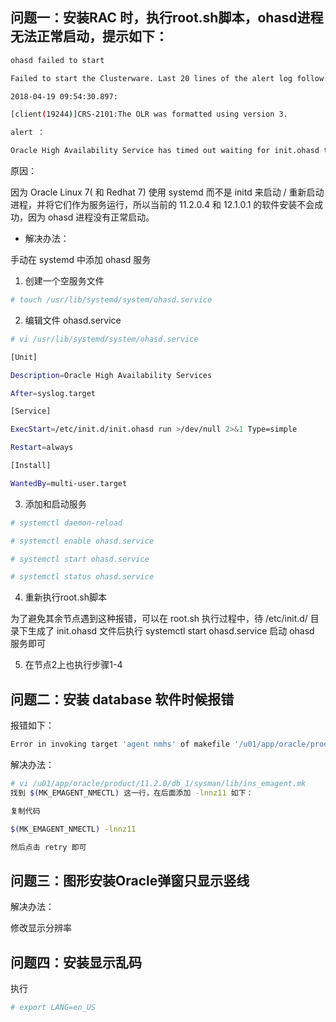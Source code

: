 ## 问题一：安装RAC 时，执行root.sh脚本，ohasd进程无法正常启动，提示如下：

```bash
ohasd failed to start

Failed to start the Clusterware. Last 20 lines of the alert log follow:

2018-04-19 09:54:30.897:

[client(19244)]CRS-2101:The OLR was formatted using version 3.

alert ：

Oracle High Availability Service has timed out waiting for init.ohasd to be started.
```



原因：

因为 Oracle Linux 7( 和 Redhat 7) 使用 systemd 而不是 initd 来启动 / 重新启动进程，并将它们作为服务运行，所以当前的 11.2.0.4 和 12.1.0.1 的软件安装不会成功，因为 ohasd 进程没有正常启动。



- 解决办法：

手动在 systemd 中添加 ohasd 服务

1) 创建一个空服务文件

```bash
# touch /usr/lib/systemd/system/ohasd.service
```



2) 编辑文件 ohasd.service

```bash
# vi /usr/lib/systemd/system/ohasd.service

[Unit]

Description=Oracle High Availability Services

After=syslog.target

[Service]

ExecStart=/etc/init.d/init.ohasd run >/dev/null 2>&1 Type=simple

Restart=always

[Install]

WantedBy=multi-user.target
```



3)  添加和启动服务

```bash
# systemctl daemon-reload

# systemctl enable ohasd.service

# systemctl start ohasd.service

# systemctl status ohasd.service
```



4) 重新执行root.sh脚本

为了避免其余节点遇到这种报错，可以在 root.sh 执行过程中，待 /etc/init.d/ 目录下生成了 init.ohasd 文件后执行 systemctl start ohasd.service 启动 ohasd 服务即可



5) 在节点2上也执行步骤1-4





## 问题二：安装 database 软件时候报错

报错如下：

```bash
Error in invoking target 'agent nmhs' of makefile '/u01/app/oracle/product/11.2.0/db_1/sysman/lib/ins_emagent.mk'
```



解决办法：

```bash
# vi /u01/app/oracle/product/11.2.0/db_1/sysman/lib/ins_emagent.mk
找到 $(MK_EMAGENT_NMECTL) 这一行，在后面添加 -lnnz11 如下：

复制代码

$(MK_EMAGENT_NMECTL) -lnnz11

然后点击 retry 即可
```





## 问题三：图形安装Oracle弹窗只显示竖线

解决办法：

修改显示分辨率





## 问题四：安装显示乱码

执行

```bash
# export LANG=en_US
```



